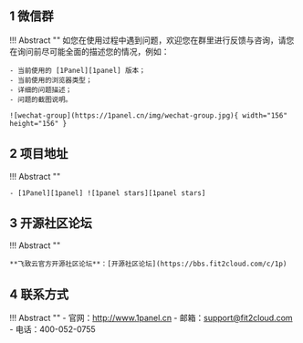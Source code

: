 ## 1 微信群

!!! Abstract ""
    如您在使用过程中遇到问题，欢迎您在群里进行反馈与咨询，请您在询问前尽可能全面的描述您的情况，例如：

    - 当前使用的 [1Panel][1panel] 版本；
    - 当前使用的浏览器类型；
    - 详细的问题描述；
    - 问题的截图说明。  

    ![wechat-group](https://1panel.cn/img/wechat-group.jpg){ width="156" height="156" }

## 2 项目地址

!!! Abstract ""

    - [1Panel][1panel] ![1panel stars][1panel stars]

## 3 开源社区论坛

!!! Abstract ""

    **飞致云官方开源社区论坛**：[开源社区论坛](https://bbs.fit2cloud.com/c/1p)
    
## 4 联系方式

!!! Abstract ""
    - 官网：http://www.1panel.cn
    - 邮箱：support@fit2cloud.com
    - 电话：400-052-0755

[1panel]: https://github.com/1Panel-dev/1Panel
[1panel stars]: https://img.shields.io/github/stars/1Panel-dev/1Panel.svg
